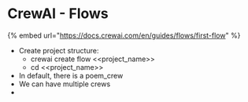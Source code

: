 # CrewAI - Flows

{% embed url="https://docs.crewai.com/en/guides/flows/first-flow" %}

* Create project structure:
  * crewai create flow <\<project\_name>>
  * cd <\<project\_name>>
* In default, there is a poem\_crew
* We can have multiple crews
*

